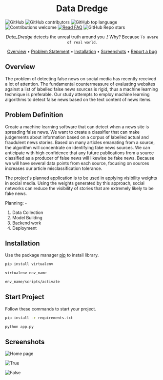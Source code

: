 <div align="center">
  <h3 align="center">
    <h1><b> Data Dredge </b></h1>

  </h3>
</div>

![GitHub](https://img.shields.io/github/license/Thilagavijayan/Data_Dredge?style=flat-square&logo=github)
![GitHub contributors](https://img.shields.io/github/contributors/Thilagavijayan/Data_Dredge?logo=github&style=flat-square)
![GitHub top language](https://img.shields.io/github/languages/top/Thilagavijayan/Data_Dredge?style=flat-square)
![Contributions welcome](https://img.shields.io/badge/contributions-welcome-orange.svg)
[![Read FAQ](https://img.shields.io/badge/Ask%20Question-Read%20FAQ-000000)](https://www.newton.so/view?tags=nctp)
![GitHub Repo stars](https://img.shields.io/github/stars/Thilagavijayan/Data_Dredge?style=social)


<div align="center">

*Data_Dredge* detects the unreal truth around you .! 
  Why? Because `To aware of real world`.
  
[Overview](https://github.com/Thilagavijayan/Data_Dredge/edit/main/README.md) • 
[Problem Statement](https://github.com/Thilagavijayan/Data_Dredge/edit/main/README.md) • 
[Installation](https://github.com/Thilagavijayan/Data_Dredge/edit/main/README.md) • [Screenshots](https://github.com/Thilagavijayan/Data_Dredge/edit/main/README.md) •
[Report a bug](https://github.com/)
</div>

## Overview  
The problem of detecting false news on social media has recently received a lot of attention. The fundamental countermeasure of evaluating websites against a list of labelled false news sources is rigid, thus a machine learning technique is preferable. Our study attempts to employ machine learning algorithms to detect false news based on the text content of news items. 

## Problem Definition
Create a machine learning software that can detect when a news site is spreading false news. We want to create a classifier that can make judgements about information based on a corpus of labelled actual and fraudulent news stories. Based on many articles emanating from a source, the algorithm will concentrate on identifying fake news sources. We can anticipate with high confidence that any future publications from a source classified as a producer of false news will likewise be fake news. Because we will have several data points from each source, focusing on sources increases our article misclassification tolerance.

The project's planned application is to be used in applying visibility weights in social media. Using the weights generated by this approach, social networks can reduce the visibility of stories that are extremely likely to be fake news.

Planning: -
1. Data Collection
2. Model Building
3. Backend work
4. Deployment 

## Installation

Use the package manager [pip](https://pip.pypa.io/en/stable/) to install library.

```bash
pip install virtualenv
```
```bash
virtualenv env_name
```
```bash
env_name/scripts/activate
```
## Start Project

Follow these commands to start your project.

```bash
pip install -r requirements.txt
```
```bash
python app.py
```

## Screenshots
![Home page](https://user-images.githubusercontent.com/106983063/230631577-b307b4e2-a8dd-4c6c-935d-3974675418d1.jpeg)

![True](https://user-images.githubusercontent.com/106983063/230631464-e49b139e-1fa7-4fed-81c9-fa33719fe654.jpeg)

![False](https://user-images.githubusercontent.com/106983063/230631625-b7e41a11-139f-425c-83db-af1d173d5207.jpeg)




